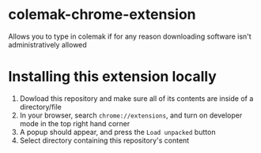 # colemak-chrome-extension
Allows you to type in colemak if for any reason downloading software isn't administratively allowed

# Installing this extension locally
1. Dowload this repository and make sure all of its contents are inside of a directory/file
2. In your browser, search `chrome://extensions`, and turn on developer mode in the top right hand corner
3. A popup should appear, and press the `Load unpacked` button
4. Select directory containing this repository's content
